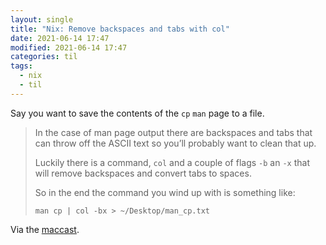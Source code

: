 ```yaml
---
layout: single
title: "Nix: Remove backspaces and tabs with col"
date: 2021-06-14 17:47
modified: 2021-06-14 17:47
categories: til
tags:
  - nix
  - til
---
```


Say you want to save the contents of the `cp` `man` page to a file.

> In the case of man page output there are backspaces and tabs that can throw off the ASCII text so you’ll probably want to clean that up.
>
> Luckily there is a command, `col` and a couple of flags `-b` an `-x` that will remove backspaces and convert tabs to spaces.
>
> So in the end the command you wind up with is something like:
>
> `man cp | col -bx > ~/Desktop/man_cp.txt`

Via the [maccast](https://www.maccast.com/podcast/shownotes_20210613/).
